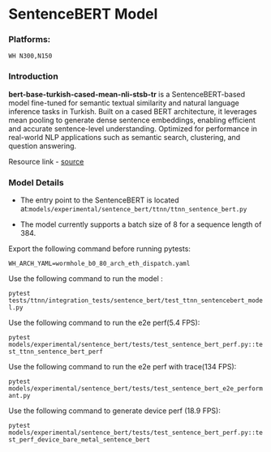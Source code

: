 # SentenceBERT Model

### Platforms:
    WH N300,N150

### Introduction

**bert-base-turkish-cased-mean-nli-stsb-tr** is a SentenceBERT-based model fine-tuned for semantic textual similarity and natural language inference tasks in Turkish. Built on a cased BERT architecture, it leverages mean pooling to generate dense sentence embeddings, enabling efficient and accurate sentence-level understanding. Optimized for performance in real-world NLP applications such as semantic search, clustering, and question answering.

Resource link - [source](https://huggingface.co/emrecan/bert-base-turkish-cased-mean-nli-stsb-tr)

### Model Details

- The entry point to the SentenceBERT is located at:`models/experimental/sentence_bert/ttnn/ttnn_sentence_bert.py`

- The model currently supports a batch size of 8 for a sequence length of 384.

Export the following command before running pytests:

`WH_ARCH_YAML=wormhole_b0_80_arch_eth_dispatch.yaml`

Use the following command to run the model :

`pytest tests/ttnn/integration_tests/sentence_bert/test_ttnn_sentencebert_model.py`

Use the following command to run the e2e perf(5.4 FPS):

`pytest models/experimental/sentence_bert/tests/test_sentence_bert_perf.py::test_ttnn_sentence_bert_perf`

Use the following command to run the e2e perf with trace(134 FPS):

`pytest models/experimental/sentence_bert/tests/test_sentence_bert_e2e_performant.py`

Use the following command to generate device perf (18.9 FPS):

`pytest models/experimental/sentence_bert/tests/test_sentence_bert_perf.py::test_perf_device_bare_metal_sentence_bert`
